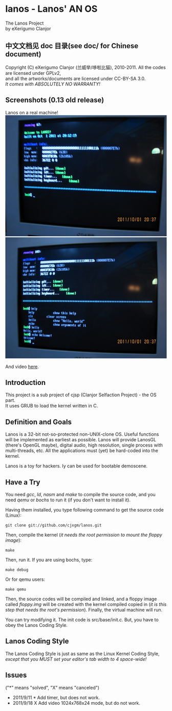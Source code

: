 lanos - Lanos' AN OS
======================================================================
The Lanos Project<br>
by eXerigumo Clanjor

<h2>中文文档见 doc 目录(see doc/ for Chinese document)</h2>

Copyright (C) eXerigumo Clanjor (兰威举/哆啦比猫), 2010-2011.
All the codes are licensed under GPLv2,<br>
and all the artworks/documents are licensed under CC-BY-SA 3.0.<br>
*It comes with ABSOLUTELY NO WARRANTY!*

Screenshots (0.13 old release)
------------------------------------------------------------
Lanos on a real machine!<br>
![](https://github.com/cjxgm/lanos/raw/master/screenshots/01.jpg)
![](https://github.com/cjxgm/lanos/raw/master/screenshots/02.jpg)

And video [here](http://www.tudou.com/programs/view/usYXAXhisVw/).

Introduction
------------------------------------------------------------
This project is a sub project of cjsp (Clanjor Selfaction Project) -
the OS part.<br>
It uses GRUB to load the kernel written in C.<br>

Definition and Goals
------------------------------------------------------------
Lanos is a 32-bit not-so-protected non-UNIX-clone OS. Useful functions
will be implemented as earliest as possible. Lanos will provide
LanosGL (there's OpenGL maybe), digital audio, high resolution,
single process with multi-threads, etc.
All the applications must (yet) be hard-coded into the kernel.

Lanos is a toy for hackers. Iy can be used for bootable demoscene.

Have a Try
------------------------------------------------------------
You need _gcc_, _ld_, _nasm_ and _make_ to compile the source code,
and you need _qemu_ or _bochs_ to run it (if you don't want to install it).

Having them installed, you type following command
to get the source code (Linux):

	git clone git://github.com/cjxgm/lanos.git

Then, compile the kernel (*it needs the root permission
to mount the floppy image*):

	make

Then, run it. If you are using bochs, type:

	make debug

Or for qemu users:

	make qemu

Then, the source codes will be compiled and linked, and a floppy
image called _floppy.img_ will be created with the kernel compiled
copied in (*it is this step that needs the root's permission*).
Finally, the virtual machine will run.

You can try modifying it. The init code is src/base/init.c.
But, you have to obey the Lanos Coding Style.

Lanos Coding Style
------------------------------------------------------------
The Lanos Coding Style is just as same as the Linux Kernel Coding Style,
*except that you MUST set your editor's tab width to 4 space-wide!*

Issues
------------------------------------------------------------
("\*" means "solved", "X" means "canceled")

 * 2011/9/11 * Add timer, but does not work.
 * 2011/9/18 X Add video 1024x768x24 mode, but do not work.

